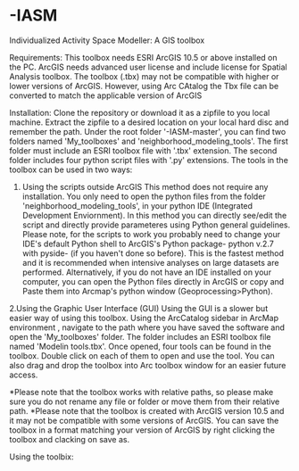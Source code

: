 # -IASM
Individualized Activity Space Modeller: A GIS toolbox

Requirements:
This toolbox needs ESRI ArcGIS 10.5  or above installed on the PC. ArcGIS needs advanced user license and include license for Spatial Analysis toolbox.
The toolbox (.tbx) may not be compatible with higher or lower versions of ArcGIS. However, using Arc CAtalog the Tbx file can be converted to match the applicable version of ArcGIS

Installation:
Clone the repository or download it as a zipfile to you local machine. Extract the zipfile to a desired location on your local hard disc and remember the path. Under the root  folder '-IASM-master', you can find two folders named 'My_toolboxes' and 'neighborhood_modeling_tools'. The first folder must include an ESRI toolbox file with '.tbx' extension. The second folder includes four python script files with '.py' extensions. The tools in the toolbox can be used in two ways:

  1. Using the scripts outside ArcGIS
  This method does not require any installation. You only need to open the python files from the folder 'neighborhood_modeling_tools', in your python IDE (Integrated Development Enviornment). In this method you can directly see/edit the script and directly provide parameteres using Python general guidelines. Please note, for the scripts to work you probably need to change your IDE's default Python shell to ArcGIS's Python package- python v.2.7 with pyside- (if you haven't done so before). This is the fastest method and it is recommended when intensive analyses on large datasets are performed.
Alternatively, if you do not have an IDE installed on your computer, you can open the Python files directly in ArcGIS or copy and Paste them into Arcmap's python window (Geoprocessing>Python).

  2.Using the Graphic User Interface (GUI)
  Using the GUI is a slower but easier way of using this toolbox. Using the ArcCatalog sidebar in ArcMap environment , navigate to the path where you have saved the software and open the 'My_toolboxes' folder. The folder includes an ESRI toolbox file named 'Modelin tools.tbx'. Once opened, four tools can be found in the toolbox. Double click on each of them to open and use the tool. You can also drag and drop the toolbox into Arc toolbox window for an easier future access. 
 
*Please note that the toolbox works with relative paths, so please make sure you do not rename any file or folder or move them from their relative path. 
*Please note that the toolbox is created with ArcGIS version 10.5 and it may not be compatible with some versions of ArcGIS. You can save the toolbox in a format matching your version of ArcGIS by right clicking the toolbox and clacking on save as.

Using the toolbix:
